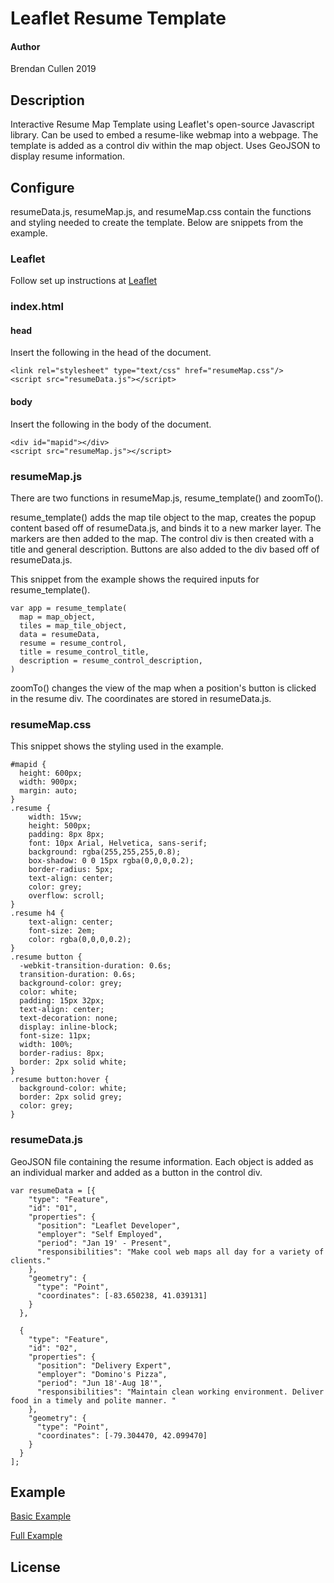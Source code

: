 # Leaflet Resume Template
#### Author
Brendan Cullen
2019

## Description
Interactive Resume Map Template using Leaflet's open-source Javascript library.
Can be used to embed a resume-like webmap into a webpage. The template is added
as a control div within the map object. Uses GeoJSON to display resume
information.

## Configure

resumeData.js, resumeMap.js, and resumeMap.css contain the functions and styling
needed to create the template. Below are snippets from the example.

### Leaflet

Follow set up instructions at [Leaflet](https://leafletjs.com/)

### index.html

#### head

Insert the following in the head of the document.

```
<link rel="stylesheet" type="text/css" href="resumeMap.css"/>
<script src="resumeData.js"></script>
```

#### body

Insert the following in the body of the document.

```
<div id="mapid"></div>
<script src="resumeMap.js"></script>
```

### resumeMap.js

There are two functions in resumeMap.js, resume_template() and zoomTo().

resume_template() adds the map tile object to the map, creates the popup content
based off of resumeData.js, and binds it to a new marker layer. The markers are
then added to the map. The control div is then created with a title and general
description. Buttons are also added to the div based off of resumeData.js.

This snippet from the example shows the required inputs for resume_template().

```
var app = resume_template(
  map = map_object,
  tiles = map_tile_object,
  data = resumeData,
  resume = resume_control,
  title = resume_control_title,
  description = resume_control_description,
)
```

zoomTo() changes the view of the map when a position's button is clicked in the
resume div. The coordinates are stored in resumeData.js.

### resumeMap.css

This snippet shows the styling used in the example.

```
#mapid {
  height: 600px;
  width: 900px;
  margin: auto;
}
.resume {
    width: 15vw;
    height: 500px;
    padding: 8px 8px;
    font: 10px Arial, Helvetica, sans-serif;
    background: rgba(255,255,255,0.8);
    box-shadow: 0 0 15px rgba(0,0,0,0.2);
    border-radius: 5px;
    text-align: center;
    color: grey;
    overflow: scroll;
}
.resume h4 {
    text-align: center;
    font-size: 2em;
    color: rgba(0,0,0,0.2);
}
.resume button {
  -webkit-transition-duration: 0.6s;
  transition-duration: 0.6s;
  background-color: grey;
  color: white;
  padding: 15px 32px;
  text-align: center;
  text-decoration: none;
  display: inline-block;
  font-size: 11px;
  width: 100%;
  border-radius: 8px;
  border: 2px solid white;
}
.resume button:hover {
  background-color: white;
  border: 2px solid grey;
  color: grey;
}
```

### resumeData.js

GeoJSON file containing the resume information. Each object is added as an
individual marker and added as a button in the control div.

```
var resumeData = [{
    "type": "Feature",
    "id": "01",
    "properties": {
      "position": "Leaflet Developer",
      "employer": "Self Employed",
      "period": "Jan 19' - Present",
      "responsibilities": "Make cool web maps all day for a variety of clients."
    },
    "geometry": {
      "type": "Point",
      "coordinates": [-83.650238, 41.039131]
    }
  },

  {
    "type": "Feature",
    "id": "02",
    "properties": {
      "position": "Delivery Expert",
      "employer": "Domino's Pizza",
      "period": "Jun 18'-Aug 18'",
      "responsibilities": "Maintain clean working environment. Deliver food in a timely and polite manner. "
    },
    "geometry": {
      "type": "Point",
      "coordinates": [-79.304470, 42.099470]
    }
  }
];
```

## Example

[Basic Example](https://bren96.github.io/Leaflet_Resume_Template/)

[Full Example](https://bren96.github.io/CullenCartography/#experiencemap)

## License
